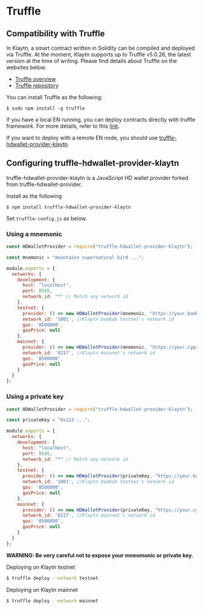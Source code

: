 # Truffle <a id="truffle"></a>

## Compatibility with Truffle <a id="compatibility-with-truffle"></a>

In Klaytn, a smart contract written in Solidity can be compiled and deployed via Truffle. At the moment, Klaytn supports up to Truffle v5.0.26, the latest version at the time of writing. Please find details about Truffle on the websites below.

* [Truffle overview](https://trufflesuite.com/docs/truffle/overview)
* [Truffle repository](https://github.com/trufflesuite/truffle)

You can install Truffle as the following:

```text
$ sudo npm install -g truffle
```

If you have a local EN running, you can deploy contracts directly with truffle framework. For more details, refer to this [link](../getting-started/quick-start/deploy-a-smart-contract.md#deploying-a-smart-contract-using-truffle).

If you want to deploy with a remote EN node, you should use [truffle-hdwallet-provider-klaytn](https://www.npmjs.com/package/truffle-hdwallet-provider-klaytn).

## Configuring truffle-hdwallet-provider-klaytn <a id="configuring-truffle-hdwallet-provider-klaytn"></a>

truffle-hdwallet-provider-klaytn is a JavaScript HD wallet provider forked from truffle-hdwallet-provider.

Install as the following

```text
$ npm install truffle-hdwallet-provider-klaytn
```

Set `truffle-config.js` as below.

### Using a mnemonic <a id="using-a-mnemonic"></a>

```javascript
const HDWalletProvider = require("truffle-hdwallet-provider-klaytn");

const mnemonic = "mountains supernatural bird ...";

module.exports = {
  networks: {
    development: {
      host: "localhost",
      port: 8545,
      network_id: "*" // Match any network id
    },
    testnet: {
      provider: () => new HDWalletProvider(mnemonic, "https://your.baobab.en.url.:8651"),
      network_id: '1001', //Klaytn baobab testnet's network id
      gas: '8500000',
      gasPrice: null
    },
    mainnet: {
      provider: () => new HDWalletProvider(mnemonic, "https://your.cypress.en.url:8651"),
      network_id: '8217', //Klaytn mainnet's network id
      gas: '8500000',
      gasPrice: null
    }
  }
};
```

### Using a private key <a id="using-a-private-key"></a>

```javascript
const HDWalletProvider = require("truffle-hdwallet-provider-klaytn");

const privateKey = "0x123 ...";

module.exports = {
  networks: {
    development: {
      host: "localhost",
      port: 8545,
      network_id: "*" // Match any network id
    },
    testnet: {
      provider: () => new HDWalletProvider(privateKey, "https://your.baobab.en.url:8651"),
      network_id: '1001', //Klaytn baobab testnet's network id
      gas: '8500000',
      gasPrice: null
    },
    mainnet: {
      provider: () => new HDWalletProvider(privateKey, "https://your.cypress.en.url:8651"),
      network_id: '8217', //Klaytn mainnet's network id
      gas: '8500000',
      gasPrice: null
    }
  }
};
```

**WARNING: Be very careful not to expose your mneomonic or private key.**

Deploying on Klaytn testnet

```bash
$ truffle deploy --network testnet
```

Deploying on Klaytn mainnet

```bash
$ truffle deploy --network mainnet
```


